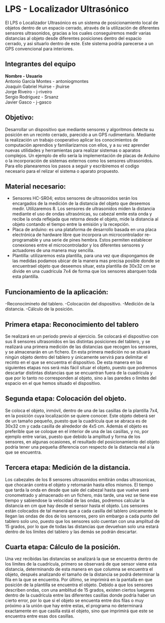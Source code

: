 # LPS - Localizador Ultrasónico

El LPS o Localizador Ultrasónico es un sistema de posicionamiento local de objetos dentro de un espacio cerrado, através de la utilización
de diferentes sensores ultrasonidos, gracias a los cuales conseguiremos medir varias distancias al objeto desde diferentes posiciones
dentro del espacio cerrado, y asi situarlo dentro de este. Este sistema podría parecerse a un GPS convencional para interiores.

## Integrantes del equipo
<strong>Nombre            -            Usuario</strong>
<br />Antonio García Montes - antoniogmontes
<br />Joaquín Gabriel Huirse - jhuirse
<br />Jorge Riveiro - j-riveiro
<br />Sergio Rodriguez - Srsanz
<br />Javier Gasco - j-gasco


## Objetivo:
Desarrollar un dispositivo que mediante sensores y algoritmos detecte su posición en un recinto cerrado, parecido a un GPS rudimentario.
Mediante la realización un trabajo cooperativo aplicar los conocimientos de computación aprendios y familiarizarnos con ellos, y a su
vez aprender nuevas utilidades y herramientas para realizar sistemas o aparatos complejos. Un ejemplo de ello sería la implementación 
de placas de Arduino o la incorporación de sistemas externos como los sensores ultrasonidos.
Para ello planearemos los pasos a seguir y escribiremos el codigo necesario para el relizar el sistema o aparato propuesto.

## Material necesario:
- Sensores HC-SR04; estos sensores de ultrasonidos serán los encargados de la medición de la distancia del objeto que deseemos medir.
Utilizaremos 8. Los sensores de ultrasonidos miden la distancia mediante el uso de ondas ultrasónicas, su cabezal emite esta onda y recibe
la onda reflejada que retorna desde el objeto, mide la distancia al objeto contando el tiempo entre la emisión y la recepción. 
- Placa de arduino: es una plataforma de desarrollo basada en una placa electrónica de hardware libre que incorpora un microcontrolador
re-programable y una serie de pines hembra. Estos permiten establecer conexiones entre el microcontrolador y los diferentes sensores y
actuadores de una manera muy sencilla. 
- Plantilla: utilizaremos esta plantilla, para una vez que dispongamos de las medidas podamos ubicar de la manera mas precisa posible donde
se encuentrael objeto que deseemos situar, esta plantilla de 30x32 cm se divide en una cuadricula 7x4 de forma que los sensores abarquen
toda esta plantilla. 

## Funcionamiento de la aplicación:
-Reconocimineto del tablero.
-Colocación del dispositivo.
-Medición de la distancia.
-Cálculo de la posición.

## Primera etapa: Reconocimiento del tablero
Se realizará en un periodo previo al ejercicio. Se colocará el dispositivo con sus 8 sensores ultrasonidos en las distintas posiciones del 
tablero, y se realizará una primera medición de las distancias que recogen los sensores, y se almacenarán en un fichero. En esta primera
medición no se situará ningún objeto dentro del tablero y únicamente servirá para delimitar el recinto en el que se encuentra el dispositivo.
De esta manera en las siguientes etapas nos será más fácil situar el objeto, puesto que podremos descartar distintas distancias que se encuantran
fuera de la cuadrícula y que por lo tanto no corresponden al objeto, sino a las paredes o límites del espacio en el que hemos situado el dispositivo.

## Segunda etapa: Colocación del objeto.
Se coloca el objeto, inmóvil, dentro de una de las casillas de la plantilla 7x4, en la posición cuya localización se quiere conocer.
Este objeto deberá ser de un tamaño pequeño, puesto que la cuadrícula que se abraca es de 30x32 cm y cada casilla de alrededor de 4x5 cm. 
Además el objeto es preferible que se coloque en el interior de una de las casillas, y no, por ejemplo entre varias, puesto que debido la amplitud
y forma de los sensores, en algunas ocasiones, el resultado del posicionamiento del objeto podría tener una pequeña diferencia con respecto de la 
distancia real a la que se encuentra.

## Tercera etapa: Medición de la distancia.
Los cabezales de los 8 sensores ultrasonidos emitirán ondas ultrasonicas, que chocarán contra el objeto y retornarán hasta ellos mismos.
El tiempo que tarda la onda en desde que sale del cabezal hasta que vuelve será cronometrado y almacenado en un fichero, más tarde,
una vez se tiene ese tiempo y sabiendose la velocidad de las ondas, podremos calcular la distancia en cm que hay desde el sensor hasta
el objeto. Los sensores están colocados de tal manera que a cada casilla del tablero únicamente le llegan las ondas de dos de los sensores,
pero sin embargo a cada punto del tablero solo uno, puesto que los sensores solo cuentan con una amplitud de 15 grados, por lo que de todas
las distancias que devuelvan solo una estará dentro de los límites del tablero y las demás se podrán descartar.

## Cuarta etapa: Cálculo de la posición.
Una vez recibidas las distancias se analizará la que se encuentra dentro de los límites de la cuadrícula, primero se observará de que sensor
viene esta distancia, determinando de esta manera en que columna se encuentra el objeto, después analizando el tamaño de la distancia se podrá
determinar la fila en la que se encuentra. Por último, se imprimirá en la pantalla en que posición de la plantilla se encuentra el objeto.
Debido a que los sensores describen ondas, con una amblitud de 15 grados, existen ciertos luegares dentro de la cuadrícula entre las diferentes
casillas donde podría haber un cierto error, por lo que si el objeto se encuenta entre dos filas o muy próximo a la unión que hay entre estas,
el programa no determinará exactamente en que casilla está el objeto, sino que imprimirá que este se encuentra entre esas dos casillas.
